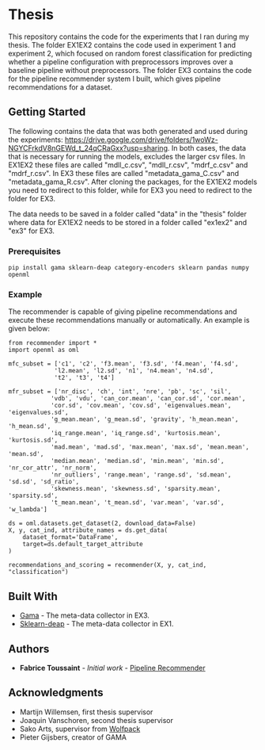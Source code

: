 # Thesis

This repository contains the code for the experiments that I ran during my thesis. The folder EX1EX2 contains the code used in experiment 1 and experiment 2, which focused on random forest classification for predicting whether
a pipeline configuration with preprocessors improves over a baseline pipeline without preprocessors. The folder EX3 contains the code for the pipeline recommender system I built, which gives pipeline recommendations for a dataset.

## Getting Started

The following contains the data that was both generated and used during the experiments: https://drive.google.com/drive/folders/1woWz-NGYCFrkdV8nGEWd_t_24qCRaGxx?usp=sharing. In both cases, the data that is necessary for running the models,
excludes the larger csv files. In EX1EX2 these files are called "mdll_c.csv", "mdll_r.csv", "mdrf_c.csv" and "mdrf_r.csv". In EX3 these files are called "metadata_gama_C.csv" and "metadata_gama_R.csv". After cloning the packages, for the EX1EX2 models you need to redirect to this folder, while for EX3 you need to redirect to the folder for EX3.

The data needs to be saved in a folder called "data" in the "thesis" folder where data for EX1EX2 needs to be stored in a folder called "ex1ex2" and "ex3" for EX3.

### Prerequisites
```
pip install gama sklearn-deap category-encoders sklearn pandas numpy openml
```

### Example

The recommender is capable of giving pipeline recommendations and execute these recommendations manually or automatically. An example is given below:

```
from recommender import *
import openml as oml

mfc_subset = ['c1', 'c2', 'f3.mean', 'f3.sd', 'f4.mean', 'f4.sd',
             'l2.mean', 'l2.sd', 'n1', 'n4.mean', 'n4.sd',
             't2', 't3', 't4']

mfr_subset = ['nr_disc', 'ch', 'int', 'nre', 'pb', 'sc', 'sil',
            'vdb', 'vdu', 'can_cor.mean', 'can_cor.sd', 'cor.mean',
            'cor.sd', 'cov.mean', 'cov.sd', 'eigenvalues.mean', 'eigenvalues.sd',
            'g_mean.mean', 'g_mean.sd', 'gravity', 'h_mean.mean', 'h_mean.sd',
            'iq_range.mean', 'iq_range.sd', 'kurtosis.mean', 'kurtosis.sd',
            'mad.mean', 'mad.sd', 'max.mean', 'max.sd', 'mean.mean', 'mean.sd',
            'median.mean', 'median.sd', 'min.mean', 'min.sd', 'nr_cor_attr', 'nr_norm',
            'nr_outliers', 'range.mean', 'range.sd', 'sd.mean', 'sd.sd', 'sd_ratio',
            'skewness.mean', 'skewness.sd', 'sparsity.mean', 'sparsity.sd',
            't_mean.mean', 't_mean.sd', 'var.mean', 'var.sd', 'w_lambda']

ds = oml.datasets.get_dataset(2, download_data=False)
X, y, cat_ind, attribute_names = ds.get_data(
    dataset_format='DataFrame',
    target=ds.default_target_attribute
)

recommendations_and_scoring = recommender(X, y, cat_ind, "classification")
```

## Built With

* [Gama](https://github.com/PGijsbers/gama) - The meta-data collector in EX3.
* [Sklearn-deap](https://github.com/rsteca/sklearn-deap) - The meta-data collector in EX1.

## Authors

* **Fabrice Toussaint** - *Initial work* - [Pipeline Recommender](https://github.com/fabrice-toussaint/thesis)



## Acknowledgments

* Martijn Willemsen, first thesis supervisor
* Joaquin Vanschoren, second thesis supervisor
* Sako Arts, supervisor from [Wolfpack](https://wolfpackit.nl/)
* Pieter Gijsbers, creator of GAMA
